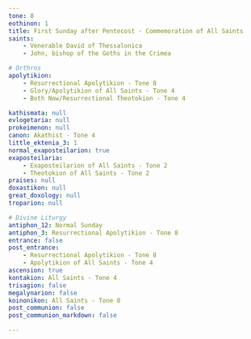 ```yaml
---
tone: 8
eothinon: 1
title: First Sunday after Pentecost - Commemoration of All Saints
saints:
    - Venerable David of Thessalonica
    - John, bishop of the Goths in the Crimea

# Orthros
apolytikion:
    - Resurrectional Apolytikion - Tone 8
    - Glory/Apolytikion of All Saints - Tone 4
    - Both Now/Resurrectional Theotokion - Tone 4

kathismata: null
evlogetaria: null
prokeimenon: null
canon: Akathist - Tone 4
little_ektenia_3: 1
normal_exaposteilarion: true
exaposteilaria:
    - Exaposteilarion of All Saints - Tone 2
    - Theotokion of All Saints - Tone 2
praises: null
doxastikon: null
great_doxology: null
troparion: null

# Divine Liturgy
antiphon_12: Normal Sunday
antiphon_3: Resurrectional Apolytikion - Tone 8
entrance: false
post_entrance:
    - Resurrectional Apolytikion - Tone 8
    - Apolytikion of All Saints - Tone 4
ascension: true
kontakion: All Saints - Tone 4
trisagion: false
megalynarion: false
koinonikon: All Saints - Tone 8
post_communion: false
post_communion_markdown: false

---
```


